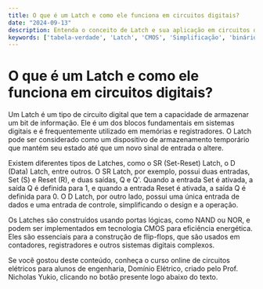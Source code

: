 ```yaml
---
title: O que é um Latch e como ele funciona em circuitos digitais?
date: "2024-09-13"
description: Entenda o conceito de Latch e sua aplicação em circuitos digitais.
keywords: ['tabela-verdade', 'Latch', 'CMOS', 'Simplificação', 'binário', 'Sistema', 'Exercício']
---
```


# O que é um Latch e como ele funciona em circuitos digitais?

Um Latch é um tipo de circuito digital que tem a capacidade de armazenar um bit de informação. Ele é um dos blocos fundamentais em sistemas digitais e é frequentemente utilizado em memórias e registradores. O Latch pode ser considerado como um dispositivo de armazenamento temporário que mantém seu estado até que um novo sinal de entrada o altere.

Existem diferentes tipos de Latches, como o SR (Set-Reset) Latch, o D (Data) Latch, entre outros. O SR Latch, por exemplo, possui duas entradas, Set (S) e Reset (R), e duas saídas, Q e Q'. Quando a entrada Set é ativada, a saída Q é definida para 1, e quando a entrada Reset é ativada, a saída Q é definida para 0. O D Latch, por outro lado, possui uma única entrada de dados e uma entrada de controle, simplificando o design e a operação.

Os Latches são construídos usando portas lógicas, como NAND ou NOR, e podem ser implementados em tecnologia CMOS para eficiência energética. Eles são essenciais para a construção de flip-flops, que são usados em contadores, registradores e outros sistemas digitais complexos.

Se você gostou deste conteúdo, conheça o curso online de circuitos elétricos para alunos de engenharia, Domínio Elétrico, criado pelo Prof. Nicholas Yukio, clicando no botão presente logo abaixo do texto.